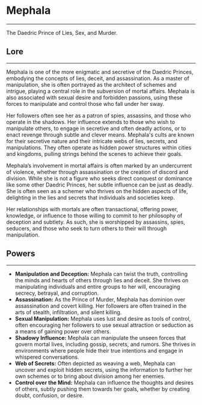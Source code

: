 # Mephala
---
The Daedric Prince of Lies, Sex, and Murder.

## **Lore**
---
Mephala is one of the more enigmatic and secretive of the Daedric Princes, embodying the concepts of lies, deceit, and assassination. As a master of manipulation, she is often portrayed as the architect of schemes and intrigue, playing a central role in the subversion of mortal affairs. Mephala is also associated with sexual desire and forbidden passions, using these forces to manipulate and control those who fall under her sway.  

Her followers often see her as a patron of spies, assassins, and those who operate in the shadows. Her influence extends to those who wish to manipulate others, to engage in secretive and often deadly actions, or to enact revenge through subtle and clever means. Mephala's cults are known for their secretive nature and their intricate webs of lies, secrets, and manipulations. They often operate as hidden power structures within cities and kingdoms, pulling strings behind the scenes to achieve their goals.

Mephala’s involvement in mortal affairs is often marked by an undercurrent of violence, whether through assassination or the creation of discord and division. While she is not a figure who seeks direct conquest or dominance like some other Daedric Princes, her subtle influence can be just as deadly. She is often seen as a schemer who thrives on the hidden aspects of life, delighting in the lies and secrets that individuals and societies keep.

Her relationships with mortals are often transactional, offering power, knowledge, or influence to those willing to commit to her philosophy of deception and subtlety. As such, she is worshipped by assassins, spies, seducers, and those who seek to turn others to their will through manipulation.

## **Powers**
---
- **Manipulation and Deception:** Mephala can twist the truth, controlling the minds and hearts of others through lies and deceit. She thrives on manipulating individuals and entire groups to her will, encouraging secrecy, betrayal, and corruption.
- **Assassination:** As the Prince of Murder, Mephala has dominion over assassination and covert killing. Her followers are often trained in the arts of stealth, infiltration, and silent killing.
- **Sexual Manipulation:** Mephala uses lust and desire as tools of control, often encouraging her followers to use sexual attraction or seduction as a means of gaining power over others.
- **Shadowy Influence:** Mephala can manipulate the unseen forces that govern mortal lives, including gossip, secrets, and rumors. She thrives in environments where people hide their true intentions and engage in whispered conversations.
- **Web of Secrets:** Often depicted as weaving a web, Mephala can uncover and exploit hidden secrets, using the information to further her own schemes or to bring about division among her enemies.
- **Control over the Mind:** Mephala can influence the thoughts and desires of others, subtly pushing them towards her goals, whether by creating doubt, confusion, or desire.
